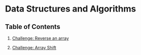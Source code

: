 # Data Structures and Algorithms

## Table of Contents

1. [Challenge: Reverse an array](Challenges/reverseArray)

2. [Challenge: Array Shift](/Challenges/arrayShift)
